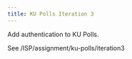 ```yaml
---
title: KU Polls Iteration 3
---
```


Add authentication to KU Polls.

See /ISP/assignment/ku-polls/iteration3
